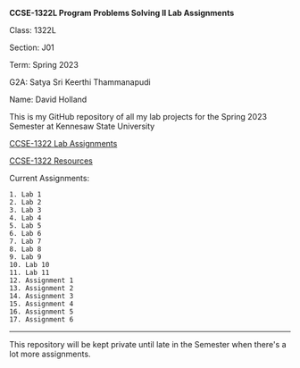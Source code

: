 **CCSE-1322L Program Problems Solving II Lab Assignments**

Class: 1322L

Section: J01

Term: Spring 2023

G2A: Satya Sri Keerthi Thammanapudi

Name: David Holland

This is my GitHub repository of all my lab projects 
for the Spring 2023 Semester at Kennesaw State University

[CCSE-1322 Lab Assignments](https://ccse.kennesaw.edu/fye/labs_and_assignments.php)

[CCSE-1322 Resources](https://ccse.kennesaw.edu/fye/resources.php)

Current Assignments:

    1. Lab 1
    2. Lab 2
    3. Lab 3
    4. Lab 4
    5. Lab 5
    6. Lab 6
    7. Lab 7
    8. Lab 8
    9. Lab 9
    10. Lab 10
    11. Lab 11
    12. Assignment 1
    13. Assignment 2
    14. Assignment 3
    15. Assignment 4
    16. Assignment 5
    17. Assignment 6

______________________

This repository will be kept private until late in the Semester when
there's a lot more assignments.

